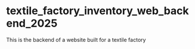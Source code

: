 # textile_factory_inventory_web_backend_2025
This is the backend of a website built for a textile factory
